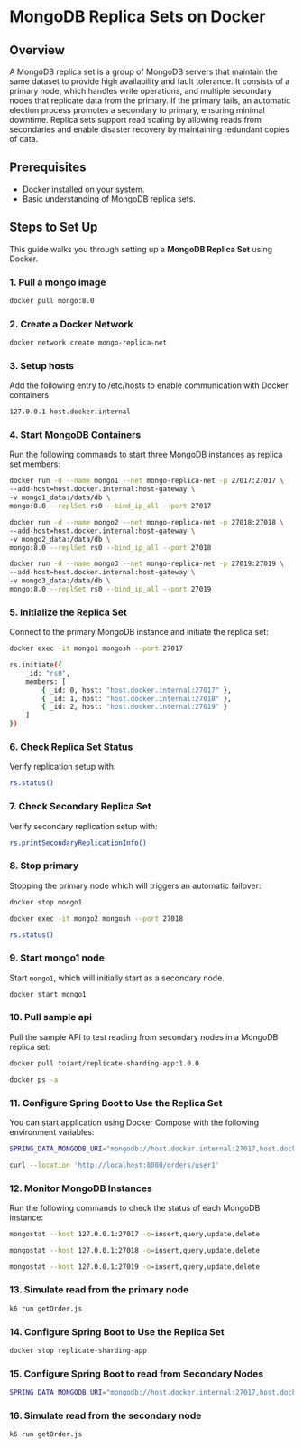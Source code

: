 # MongoDB Replica Sets on Docker

## Overview
A MongoDB replica set is a group of MongoDB servers that maintain the same dataset to provide high availability and fault tolerance. It consists of a primary node, which handles write operations, and multiple secondary nodes that replicate data from the primary. If the primary fails, an automatic election process promotes a secondary to primary, ensuring minimal downtime. Replica sets support read scaling by allowing reads from secondaries and enable disaster recovery by maintaining redundant copies of data.

## Prerequisites
- Docker installed on your system.
- Basic understanding of MongoDB replica sets.

## Steps to Set Up
This guide walks you through setting up a **MongoDB Replica Set** using Docker.

### 1. Pull a mongo image
```sh
docker pull mongo:8.0
```

### 2. Create a Docker Network
```sh
docker network create mongo-replica-net
```

### 3. Setup hosts
Add the following entry to /etc/hosts to enable communication with Docker containers:
```sh
127.0.0.1 host.docker.internal
```

### 4. Start MongoDB Containers
Run the following commands to start three MongoDB instances as replica set members:

```sh
docker run -d --name mongo1 --net mongo-replica-net -p 27017:27017 \
--add-host=host.docker.internal:host-gateway \
-v mongo1_data:/data/db \
mongo:8.0 --replSet rs0 --bind_ip_all --port 27017
```
```sh
docker run -d --name mongo2 --net mongo-replica-net -p 27018:27018 \
--add-host=host.docker.internal:host-gateway \
-v mongo2_data:/data/db \
mongo:8.0 --replSet rs0 --bind_ip_all --port 27018
```
```sh
docker run -d --name mongo3 --net mongo-replica-net -p 27019:27019 \
--add-host=host.docker.internal:host-gateway \
-v mongo3_data:/data/db \
mongo:8.0 --replSet rs0 --bind_ip_all --port 27019
```

### 5. Initialize the Replica Set
Connect to the primary MongoDB instance and initiate the replica set:
```sh
docker exec -it mongo1 mongosh --port 27017
```
```sh
rs.initiate({
    _id: "rs0",
    members: [
        { _id: 0, host: "host.docker.internal:27017" },
        { _id: 1, host: "host.docker.internal:27018" },
        { _id: 2, host: "host.docker.internal:27019" }
    ]
})
```

### 6. Check Replica Set Status
Verify replication setup with:
```sh
rs.status()
```

### 7. Check Secondary Replica Set
Verify secondary replication setup with:
```sh
rs.printSecondaryReplicationInfo()
```

### 8. Stop primary
Stopping the primary node which will triggers an automatic failover:
```sh
docker stop mongo1
```
```sh
docker exec -it mongo2 mongosh --port 27018
```
```sh
rs.status()
```

### 9. Start mongo1 node
Start `mongo1`, which will initially start as a secondary node.
```sh
docker start mongo1
```

### 10. Pull sample api
Pull the sample API to test reading from secondary nodes in a MongoDB replica set:
```sh
docker pull toiart/replicate-sharding-app:1.0.0
```
```sh
docker ps -a
```

### 11. Configure Spring Boot to Use the Replica Set
You can start application using Docker Compose with the following environment variables:
```sh
SPRING_DATA_MONGODB_URI="mongodb://host.docker.internal:27017,host.docker.internal:27018,host.docker.internal:27019/product_db?replicaSet=rs0" docker-compose up -d
```
```sh
curl --location 'http://localhost:8080/orders/user1'
```

### 12. Monitor MongoDB Instances
Run the following commands to check the status of each MongoDB instance:

```sh
mongostat --host 127.0.0.1:27017 -o=insert,query,update,delete
```
```sh
mongostat --host 127.0.0.1:27018 -o=insert,query,update,delete
```
```sh
mongostat --host 127.0.0.1:27019 -o=insert,query,update,delete
```

### 13. Simulate read from the primary node
```sh
k6 run getOrder.js
```

### 14. Configure Spring Boot to Use the Replica Set
```sh
docker stop replicate-sharding-app
```

### 15. Configure Spring Boot to read from Secondary Nodes
```sh
SPRING_DATA_MONGODB_URI="mongodb://host.docker.internal:27017,host.docker.internal:27018,host.docker.internal:27019/product_db?replicaSet=rs0&readPreference=secondaryPreferred" docker-compose up -d
```

### 16. Simulate read from the secondary node
```sh
k6 run getOrder.js
```